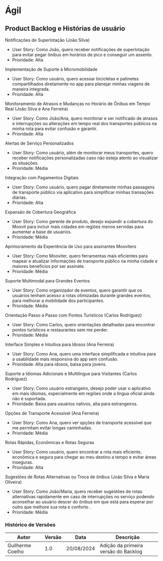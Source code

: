 # Ágil

## Product Backlog e Histórias de usuário

 Notificações de Superlotação (João Silva)
   - User Story: Como João, quero receber notificações de superlotação para evitar pegar ônibus em horários de pico e conseguir um assento.
   - Prioridade: Alta

 Implementação de Suporte à Micromobilidade
   - User Story: Como usuário, quero acessar bicicletas e patinetes compartilhados diretamente no app para planejar minhas viagens de maneira integrada.
   - Prioridade: Alta

  Monitoramento de Atrasos e Mudanças no Horário de Ônibus em Tempo Real (João Silva e Ana Ferreira)
   - User Story: Como João/Ana, quero monitorar e ser notificado de atrasos e interrupções ou alterações em tempo real dos transportes públicos na minha rota para evitar confusão e garantir.
   - Prioridade: Alta

Alertas de Serviço Personalizados
  - User Story: Como usuário, além de monitorar meus transportes, quero receber notificações personalizadas caso não esteja atento ao visualizar as situações.
  - Prioridade: Média 

 Integração com Pagamentos Digitais
   - User Story: Como usuário, quero pagar diretamente minhas passagens de transporte público via aplicativo para simplificar minhas transações diárias.
   - Prioridade: Alta

 Expansão de Cobertura Geográfica
   - User Story: Como gerente de produto, desejo expandir a cobertura do Moovit para incluir mais cidades em regiões menos servidas para aumentar a base de usuários.
   - Prioridade: Média

 Aprimoramento da Experiência de Uso para assinantes Mooviters
   - User Story: Como Mooviter, quero ferramentas mais eficientes para mapear e atualizar informações de transporte público na minha cidade e maiores benefícios por ser assinate.
   - Prioridade: Média

 Suporte Multimodal para Grandes Eventos
   - User Story: Como organizador de eventos, quero garantir que os usuários tenham acesso a rotas otimizadas durante grandes eventos, para melhorar a mobilidade dos participantes.
   - Prioridade: Média

 Orientação Passo a Passo com Pontos Turísticos (Carlos Rodríguez)
   - User Story: Como Carlos, quero orientações detalhadas para encontrar pontos turísticos e restaurantes sem me perder.
   - Prioridade: Média

 Interface Simples e Intuitiva para Idosos (Ana Ferreira)
   - User Story: Como Ana, quero uma interface simplificada e intuitiva para a usabilidade mais responsiva do app sem confusão.
   - Prioridade: Alta para idosos, baixa para jovens.

 Suporte a Idiomas Adicionais e Multilíngue para Visitantes  (Carlos Rodríguez)
   - User Story: Como usuário estrangeiro, desejo poder usar o aplicativo em mais idiomas, especialmente em regiões onde a língua oficial ainda não é suportada.
   - Prioridade: Baixa para usuários nativos, alta para estrangeiros.

 Opções de Transporte Acessível (Ana Ferreira)
   - User Story: Como Ana, quero ver opções de transporte acessível que me permitam evitar longas caminhadas.
   - Prioridade: Média

 Rotas Rápidas, Econômicas e Rotas Seguras
   - User Story: Como usuário, quero encontrar a rota mais eficiente, econômica e segura para chegar ao meu destino a tempo e evitar áreas inseguras.
   - Prioridade: Alta

 Sugestões de Rotas Alternativas ou Troca de ônibus (João Silva e Maria Oliveira)
   - User Story: Como João/Maria, quero receber sugestões de rotas alternativas rapidamente em caso de interrupções no serviço podendo aconselhar ao usuário descer do ônibus em que está para esperar por outro que melhore sua rota e conforto .
   - Prioridade: Média


### Histórico de Versões

| Autor| Versão          |Data| Descrição |
|------|-----------------|-----|---------- |
| Guilherme Coelho | 1.0 |20/08/2024 | Adição da primeira versão do Backlog |
